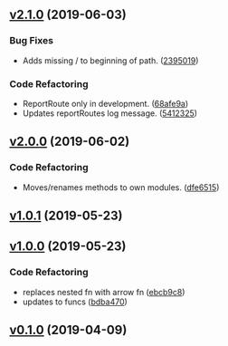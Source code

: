 <a name="v2.1.0"></a>
## [v2.1.0](https://github.com/alexseitsinger/react-nested-routes/compare/v2.0.0...v2.1.0) (2019-06-03)

### Bug Fixes
- Adds missing / to beginning of path. ([2395019](https://github.com/alexseitsinger/react-nested-routes/commit/2395019dacdfe939756952315105d6b7ce2b61d8))

### Code Refactoring
- ReportRoute only in development. ([68afe9a](https://github.com/alexseitsinger/react-nested-routes/commit/68afe9a47e434e8a4406bb1b2839f09d1a53475b))
- Updates reportRoutes log message. ([5412325](https://github.com/alexseitsinger/react-nested-routes/commit/5412325b9c71b0937f46f3466f3cc09d628bb628))


<a name="v2.0.0"></a>
## [v2.0.0](https://github.com/alexseitsinger/react-nested-routes/compare/v1.0.1...v2.0.0) (2019-06-02)

### Code Refactoring
- Moves/renames methods to own modules. ([dfe6515](https://github.com/alexseitsinger/react-nested-routes/commit/dfe651518d0f27c4ce8f237b5f7e981906eac6ac))


<a name="v1.0.1"></a>
## [v1.0.1](https://github.com/alexseitsinger/react-nested-routes/compare/v1.0.0...v1.0.1) (2019-05-23)


<a name="v1.0.0"></a>
## [v1.0.0](https://github.com/alexseitsinger/react-nested-routes/compare/v0.1.0...v1.0.0) (2019-05-23)

### Code Refactoring
- replaces nested fn with arrow fn ([ebcb9c8](https://github.com/alexseitsinger/react-nested-routes/commit/ebcb9c89984c60e2d201ec4edd7a5737f2c267e0))
- updates to funcs ([bdba470](https://github.com/alexseitsinger/react-nested-routes/commit/bdba4705aceabf2d8339feffc8d33cbaad177cfd))


<a name="v0.1.0"></a>
## [v0.1.0](https://github.com/alexseitsinger/react-nested-routes/compare/cf5977e2c4dd070dbd2925b0c55a0fd218a16848...v0.1.0) (2019-04-09)


